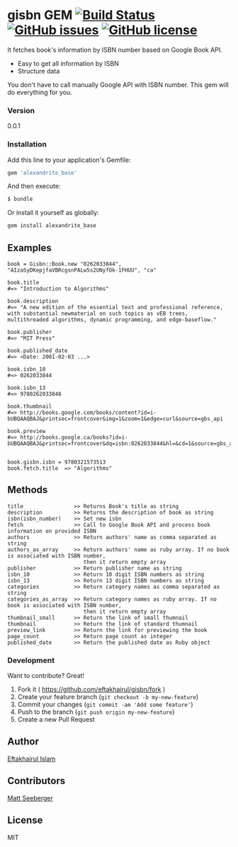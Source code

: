 # gisbn GEM  [![Build Status](https://travis-ci.org/eftakhairul/gisbn.svg?branch=master)](https://travis-ci.org/eftakhairul/gisbn) [![GitHub issues](https://img.shields.io/github/issues/eftakhairul/gisbn.svg)](https://github.com/eftakhairul/gisbn/issues)  [![GitHub license](https://img.shields.io/badge/license-MIT-blue.svg)](https://raw.githubusercontent.com/eftakhairul/gisbn/master/LICENSE.txt)

It fetches book's information by ISBN number based on Google Book API.

  - Easy to get all information by ISBN
  - Structure data

You don't have to call manually Google API with ISBN number. This gem will do everything for you.



### Version
0.0.1


### Installation
Add this line to your application's Gemfile:

```ruby
gem 'alexandrite_base'
```

And then execute:

```sh
$ bundle
```

Or install it yourself as globally:

```sh
gem install alexandrite_base
```


## Examples
    book = Gisbn::Book.new "0262033844", "AIzaSyDKepjfaVBRcgsnPALw5s2UNyfOk-1FHUU", "ca"

    book.title
    #=> "Introduction to Algorithms"

    book.description
    #=> "A new edition of the essential text and professional reference, with substantial newmaterial on such topics as vEB trees, multithreaded algorithms, dynamic programming, and edge-baseflow."

    book.publisher
    #=> "MIT Press"

    book.published_date
    #=> <Date: 2001-02-03 ...>

    book.isbn_10
    #=> 0262033844

    book.isbn_13
    #=> 9780262033848

    book.thumbnail
    #=> http://books.google.com/books/content?id=i-bUBQAAQBAJ&printsec=frontcover&img=1&zoom=1&edge=curl&source=gbs_api

    book.preview
    #=> http://books.google.ca/books?id=i-bUBQAAQBAJ&printsec=frontcover&dq=isbn:0262033844&hl=&cd=1&source=gbs_api


    book.gisbn.isbn = 9780321573513
    book.fetch.title  => "Algorithms"



## Methods
    title                >> Returns Book's title as string
    description          >> Returns the description of book as string
    isbn(isbn_number)    >> Set new isbn
    fetch                >> Call to Google Book API and process book information on provided ISBN
    authors              >> Return authors' name as comma separated as string
    authors_as_array     >> Return authors' name as ruby array. If no book is associated with ISBN number,
                            then it return empty array
    publisher            >> Return publisher name as string
    isbn_10              >> Return 10 digit ISBN numbers as string
    isbn_13              >> Return 13 digit ISBN numbers as string
    categories           >> Return category names as comma separated as string
    categories_as_array  >> Return category names as ruby array. If no book is associated with ISBN number,
                            then it return empty array
    thumbnail_small      >> Return the link of small thumnail
    thumbnail            >> Return the link of standard thumnail
    preview_link         >> Return the link for previewing the book
    page_count           >> Return page count as integer
    published_date       >> Return the published date as Ruby object


### Development

Want to contribute? Great!

1. Fork it ( https://github.com/eftakhairul/gisbn/fork )
2. Create your feature branch (`git checkout -b my-new-feature`)
3. Commit your changes (`git commit -am 'Add some feature'`)
4. Push to the branch (`git push origin my-new-feature`)
5. Create a new Pull Request


Author
-----------
[Eftakhairul Islam](https://eftakhairul.com)

Contributors
-----------
[Matt Seeberger](https://github.com/thebeardedgeek)

License
----
MIT




